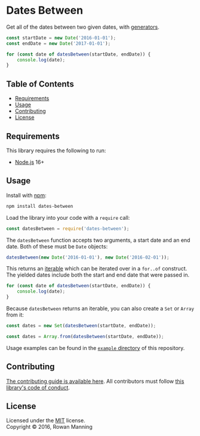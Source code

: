 
# Dates Between

Get all of the dates between two given dates, with [generators](https://developer.mozilla.org/en-US/docs/Web/JavaScript/Reference/Statements/function*).

```js
const startDate = new Date('2016-01-01');
const endDate = new Date('2017-01-01');

for (const date of datesBetween(startDate, endDate)) {
    console.log(date);
}
```


## Table of Contents

  * [Requirements](#requirements)
  * [Usage](#usage)
  * [Contributing](#contributing)
  * [License](#license)


## Requirements

This library requires the following to run:

  * [Node.js](https://nodejs.org/) 16+


## Usage

Install with [npm](https://www.npmjs.com/):

```sh
npm install dates-between
```

Load the library into your code with a `require` call:

```js
const datesBetween = require('dates-between');
```

The `datesBetween` function accepts two arguments, a start date and an end date. Both of these must be `Date` objects:

```js
datesBetween(new Date('2016-01-01'), new Date('2016-02-01'));
```

This returns an [iterable](https://developer.mozilla.org/en-US/docs/Web/JavaScript/Guide/Iterators_and_Generators#Iterables) which can be iterated over in a `for..of` construct. The yielded dates include both the start and end date that were passed in.

```js
for (const date of datesBetween(startDate, endDate)) {
    console.log(date);
}
```

Because `datesBetween` returns an iterable, you can also create a `Set` or `Array` from it:

```js
const dates = new Set(datesBetween(startDate, endDate));
```

```js
const dates = Array.from(datesBetween(startDate, endDate));
```

Usage examples can be found in the [`example` directory](example) of this repository.


## Contributing

[The contributing guide is available here](docs/contributing.md). All contributors must follow [this library's code of conduct](docs/code_of_conduct.md).


## License

Licensed under the [MIT](LICENSE) license.<br/>
Copyright &copy; 2016, Rowan Manning

